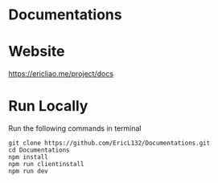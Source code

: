 # Documentations
# Website 
https://ericliao.me/project/docs

# Run Locally 
Run the following commands in terminal
```
git clone https://github.com/EricL132/Documentations.git
cd Documentations
npm install
npm run clientinstall
npm run dev
```

